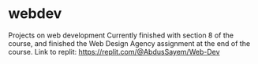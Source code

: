# webdev
Projects on web development
Currently finished with section 8 of the course, and finished the Web Design Agency assignment at the end of the course. 
Link to replit: https://replit.com/@AbdusSayem/Web-Dev
